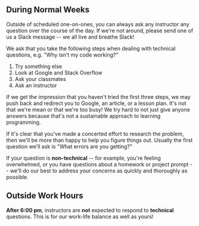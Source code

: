 ## During Normal Weeks

Outside of scheduled one-on-ones, you can always ask any instructor any question over the course of the day. If we're not around, please send one of us a Slack message -- we all live and breathe Slack!

We ask that you take the following steps when dealing with technical questions, e.g. "Why isn't my code working?"

1. Try something else
2. Look at Google and Stack Overflow
3. Ask your classmates
4. Ask an instructor

If we get the impression that you haven't tried the first three steps, we may push back and redirect you to Google, an article, or a lesson plan. It's not that we're mean or that we're too busy! We try hard to not just give anyone answers because that's not a sustainable approach to learning programming.

If it's clear that you've made a concerted effort to research the problem, then we'll be more than happy to help you figure things out. Usually the first question we'll ask is "What errors are you getting?"

If your question is **non-technical** -- for example, you're feeling overwhelmed, or you have questions about a homework or project prompt -- we'll do our best to address your concerns as quickly and thoroughly as possible.

## Outside Work Hours

**After 6:00 pm**, instructors are **not** expected to respond to **technical** questions. This is for our work-life balance as well as yours!

